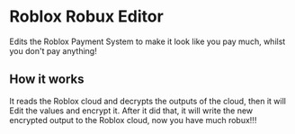 # Roblox Robux Editor
Edits the Roblox Payment System to make it look like you pay much, whilst you don't pay anything!

## How it works
It reads the Roblox cloud and decrypts the outputs of the cloud, then it will Edit the values and encrypt it.
After it did that, it will write the new encrypted output to the Roblox cloud, now you have much robux!!!
